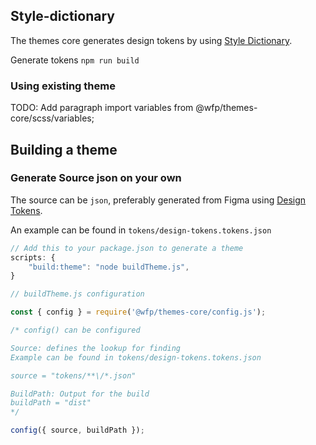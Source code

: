 ## Style-dictionary

The themes core generates design tokens by using [Style Dictionary](https://amzn.github.io/style-dictionary/#).

Generate tokens
`npm run build`

### Using existing theme

TODO: Add paragraph
import variables from @wfp/themes-core/scss/variables;

## Building a theme

### Generate Source json on your own

The source can be `json`, preferably generated from Figma using [Design Tokens](https://github.com/lukasoppermann/design-tokens).

An example can be found in `tokens/design-tokens.tokens.json`

```jsx
// Add this to your package.json to generate a theme
scripts: {
    "build:theme": "node buildTheme.js",
}
```

```jsx
// buildTheme.js configuration

const { config } = require('@wfp/themes-core/config.js');

/* config() can be configured

Source: defines the lookup for finding
Example can be found in tokens/design-tokens.tokens.json

source = "tokens/**\/*.json"

BuildPath: Output for the build
buildPath = "dist"
*/

config({ source, buildPath });
```
